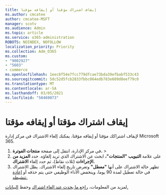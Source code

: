 ```yaml
---
title: إيقاف اشتراك مؤقتا أو إيقافه مؤقتا
ms.author: cmcatee
author: cmcatee-MSFT
manager: scotv
ms.audience: Admin
ms.topic: article
ms.service: o365-administration
ROBOTS: NOINDEX, NOFOLLOW
localization_priority: Priority
ms.collection: Adm_O365
ms.custom:
- "9002927"
- "5603"
- commerce
ms.openlocfilehash: 1eec8f54e7fcc779dfcae73bda39efbabf533c43
ms.sourcegitcommit: 5dc52d5fcb2833fbbc064edb783e609d8eef79c0
ms.translationtype: MT
ms.contentlocale: ar-SA
ms.lasthandoff: 03/05/2021
ms.locfileid: "50469073"
---
```

# <a name="suspend-or-pause-a-subscription"></a>إيقاف اشتراك مؤقتا أو إيقافه مؤقتا

لإيقاف اشتراكك مؤقتا أو إيقافه مؤقتا، يمكنك إلغاء الاشتراك في مركز إدارة Microsoft 365.

1. في مركز الإدارة، انتقل إلى صفحة **منتجات الفوترة.**  >  **[](https://go.microsoft.com/fwlink/p/?linkid=842054)**
2. على علامة **التبويب "المنتجات"،** ابحث عن الاشتراك الذي تريد إلغاؤه. حدد **المزيد من الإجراءات** (ثلاث نقاط)، ثم حدد إلغاء **الاشتراك.**
3. تظهر حالة الاشتراك على أنها **"معطل"** وتعرض تاريخ إلغاء الاشتراك. يظل الاشتراك في حالة تعطيل لمدة 90 يوما، وينخفض الأداء الوظيفي حتى يتم حذفه أو [إعادة تنشيطه.](https://docs.microsoft.com/microsoft-365/commerce/subscriptions/reactivate-your-subscription)

لمزيد من المعلومات، [راجع ما يحدث عند إلغاء اشتراك](https://docs.microsoft.com/microsoft-365/commerce/subscriptions/cancel-your-subscription#what-happens-when-you-cancel-a-subscription) وحفظ [البيانات.](https://docs.microsoft.com/microsoft-365/commerce/subscriptions/cancel-your-subscription#save-your-data)
